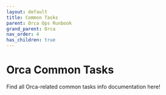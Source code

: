 ```yaml
---
layout: default
title: Common Tasks
parent: Orca Ops Runbook
grand_parent: Orca
nav_order: 4
has_children: true
---
```

# Orca Common Tasks
Find all Orca-related common tasks info documentation here!
